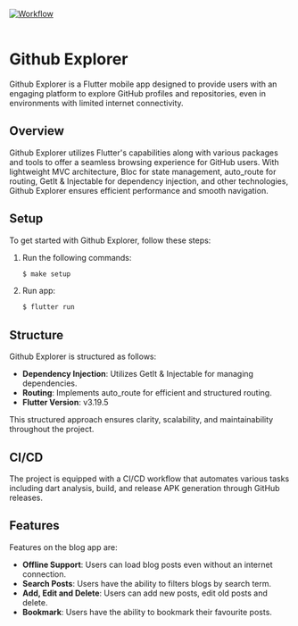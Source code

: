 [![Workflow](https://github.com/JustineUgo/graphql_simple_blog/actions/workflows/release_workflow.yml/badge.svg)](https://github.com/JustineUgo/graphql_simple_blog/actions/workflows/release_workflow.yml)
<br><br>





# Github Explorer

Github Explorer is a Flutter mobile app designed to provide users with an engaging platform to explore GitHub profiles and repositories, even in environments with limited internet connectivity.

## Overview

Github Explorer utilizes Flutter's capabilities along with various packages and tools to offer a seamless browsing experience for GitHub users. With lightweight MVC architecture, Bloc for state management, auto_route for routing, GetIt & Injectable for dependency injection, and other technologies, Github Explorer ensures efficient performance and smooth navigation.

## Setup

To get started with Github Explorer, follow these steps:

1. Run the following commands:
   ```bash
   $ make setup
    ```
2. Run app:
   ```bash
   $ flutter run
    ```

## Structure

Github Explorer is structured as follows:

- **Dependency Injection**: Utilizes GetIt & Injectable for managing dependencies.
- **Routing**: Implements auto_route for efficient and structured routing.
- **Flutter Version**: v3.19.5

This structured approach ensures clarity, scalability, and maintainability throughout the project.

## CI/CD

The project is equipped with a CI/CD workflow that automates various tasks including dart analysis, build, and release APK generation through GitHub releases.

## Features

Features on the blog app are:

- **Offline Support**: Users can load blog posts even without an internet connection.
- **Search Posts**: Users have the ability to filters blogs by search term.
- **Add, Edit and Delete**: Users can add new posts, edit old posts and delete.
- **Bookmark**: Users have the ability to bookmark their favourite posts.



